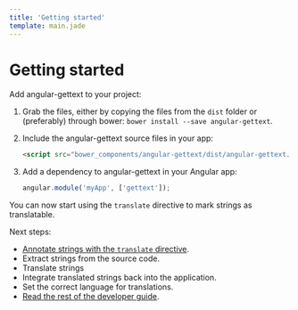 ```yaml
---
title: 'Getting started'
template: main.jade
---
```


# Getting started

Add angular-gettext to your project:

1. Grab the files, either by copying the files from the `dist` folder or (preferably) through bower: `bower install --save angular-gettext`.
2. Include the angular-gettext source files in your app:
   
   ```html
   <script src="bower_components/angular-gettext/dist/angular-gettext.min.js"></script>
   ```
   
3. Add a dependency to angular-gettext in your Angular app:

   ```js
   angular.module('myApp', ['gettext']);
   ```
   
You can now start using the `translate` directive to mark strings as translatable.

Next steps:

* [Annotate strings with the `translate` directive](/dev-guide/annotate/).
* Extract strings from the source code.
* Translate strings
* Integrate translated strings back into the application.
* Set the correct language for translations.
* [Read the rest of the developer guide](/dev-guide/).
